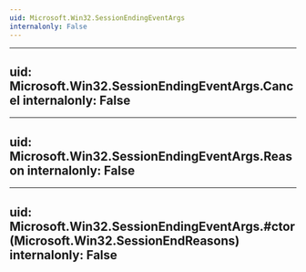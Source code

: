 ```yaml
---
uid: Microsoft.Win32.SessionEndingEventArgs
internalonly: False
---
```


---
uid: Microsoft.Win32.SessionEndingEventArgs.Cancel
internalonly: False
---

---
uid: Microsoft.Win32.SessionEndingEventArgs.Reason
internalonly: False
---

---
uid: Microsoft.Win32.SessionEndingEventArgs.#ctor(Microsoft.Win32.SessionEndReasons)
internalonly: False
---
